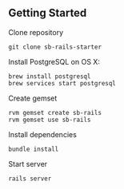 ## Getting Started

Clone repository

    git clone sb-rails-starter

Install PostgreSQL on OS X:

    brew install postgresql
    brew services start postgresql

Create gemset

    rvm gemset create sb-rails
    rvm gemset use sb-rails

Install dependencies

    bundle install

Start server

    rails server
